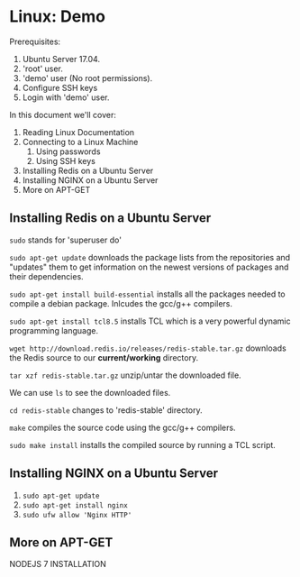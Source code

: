 # Linux: Demo

Prerequisites:
1. Ubuntu Server 17.04.
2. 'root' user.
3. 'demo' user (No root permissions).
4. Configure SSH keys
4. Login with 'demo' user.

In this document we'll cover:

1. Reading Linux Documentation
2. Connecting to a Linux Machine
    1. Using passwords
    2. Using SSH keys
3. Installing Redis on a Ubuntu Server
4. Installing NGINX on a Ubuntu Server
5. More on APT-GET


## Installing Redis on a Ubuntu Server

`sudo` stands for 'superuser do'

`sudo apt-get update` downloads the package lists from the repositories and "updates" them to get information on the newest versions of packages and their dependencies.

`sudo apt-get install build-essential` installs all the packages needed to compile a debian package. Inlcudes the gcc/g++ compilers.

`sudo apt-get install tcl8.5` installs TCL which is a very powerful dynamic programming language.

`wget http://download.redis.io/releases/redis-stable.tar.gz` downloads the Redis source to our **current/working** directory.

`tar xzf redis-stable.tar.gz` unzip/untar the downloaded file.

We can use `ls` to see the downloaded files.

`cd redis-stable` changes to 'redis-stable' directory.

`make` compiles the source code using the gcc/g++ compilers.

`sudo make install` installs the compiled source by running a TCL script.


## Installing NGINX on a Ubuntu Server

1. `sudo apt-get update`
2. `sudo apt-get install nginx`
3. `sudo ufw allow 'Nginx HTTP'`

## More on APT-GET

NODEJS 7 INSTALLATION